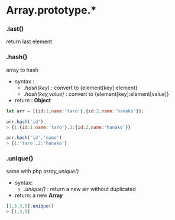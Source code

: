 # Array.prototype.*


### .last()
return last element

### .hash()
array to hash
* syntax : 
  * _.hash(key)_ : convert to {element[key]:element}
  * _.hash(key,value)_ : convert to {element[key]:element[value]}
* return : **Object**

```Javascript
let arr = [{id:1,name:'taro'},{id:2,name:'hanako'}];

arr.hash('id')
> {1:{id:1,name:'taro'},2:{id:2,name:'hanako'}}

arr.hash('id','name')
> {1:'taro',2:'hanako'}
```

### .unique()
same with php _array_unique()_
* syntax:
  * _.unique()_ : return a new arr without duplicated
* return: a new **Array**

```Javascript
[1,3,3,5].unique()
> [1,3,5]
```
